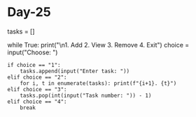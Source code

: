 # Day-25
tasks = []

while True:
    print("\n1. Add  2. View  3. Remove  4. Exit")
    choice = input("Choose: ")
    
    if choice == "1":
        tasks.append(input("Enter task: "))
    elif choice == "2":
        for i, t in enumerate(tasks): print(f"{i+1}. {t}")
    elif choice == "3":
        tasks.pop(int(input("Task number: ")) - 1)
    elif choice == "4":
        break
